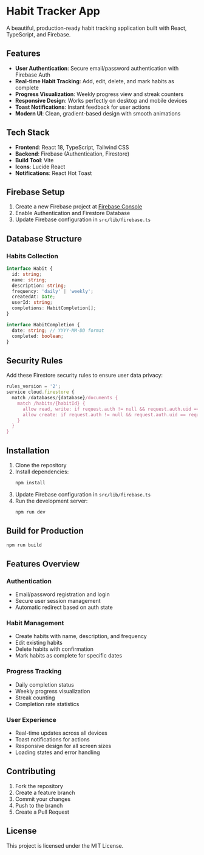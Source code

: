 # Habit Tracker App

A beautiful, production-ready habit tracking application built with React, TypeScript, and Firebase.

## Features

- **User Authentication**: Secure email/password authentication with Firebase Auth
- **Real-time Habit Tracking**: Add, edit, delete, and mark habits as complete
- **Progress Visualization**: Weekly progress view and streak counters
- **Responsive Design**: Works perfectly on desktop and mobile devices
- **Toast Notifications**: Instant feedback for user actions
- **Modern UI**: Clean, gradient-based design with smooth animations

## Tech Stack

- **Frontend**: React 18, TypeScript, Tailwind CSS
- **Backend**: Firebase (Authentication, Firestore)
- **Build Tool**: Vite
- **Icons**: Lucide React
- **Notifications**: React Hot Toast

## Firebase Setup

1. Create a new Firebase project at [Firebase Console](https://console.firebase.google.com/)
2. Enable Authentication and Firestore Database
3. Update Firebase configuration in `src/lib/firebase.ts`
## Database Structure

### Habits Collection
```typescript
interface Habit {
  id: string;
  name: string;
  description: string;
  frequency: 'daily' | 'weekly';
  createdAt: Date;
  userId: string;
  completions: HabitCompletion[];
}

interface HabitCompletion {
  date: string; // YYYY-MM-DD format
  completed: boolean;
}
```

## Security Rules

Add these Firestore security rules to ensure user data privacy:

```javascript
rules_version = '2';
service cloud.firestore {
  match /databases/{database}/documents {
    match /habits/{habitId} {
      allow read, write: if request.auth != null && request.auth.uid == resource.data.userId;
      allow create: if request.auth != null && request.auth.uid == request.resource.data.userId;
    }
  }
}
```

## Installation

1. Clone the repository
2. Install dependencies:
   ```bash
   npm install
   ```
3. Update Firebase configuration in `src/lib/firebase.ts`
4. Run the development server:
   ```bash
   npm run dev
   ```

## Build for Production

```bash
npm run build
```

## Features Overview

### Authentication
- Email/password registration and login
- Secure user session management
- Automatic redirect based on auth state

### Habit Management
- Create habits with name, description, and frequency
- Edit existing habits
- Delete habits with confirmation
- Mark habits as complete for specific dates

### Progress Tracking
- Daily completion status
- Weekly progress visualization
- Streak counting
- Completion rate statistics

### User Experience
- Real-time updates across all devices
- Toast notifications for actions
- Responsive design for all screen sizes
- Loading states and error handling

## Contributing

1. Fork the repository
2. Create a feature branch
3. Commit your changes
4. Push to the branch
5. Create a Pull Request

## License

This project is licensed under the MIT License.